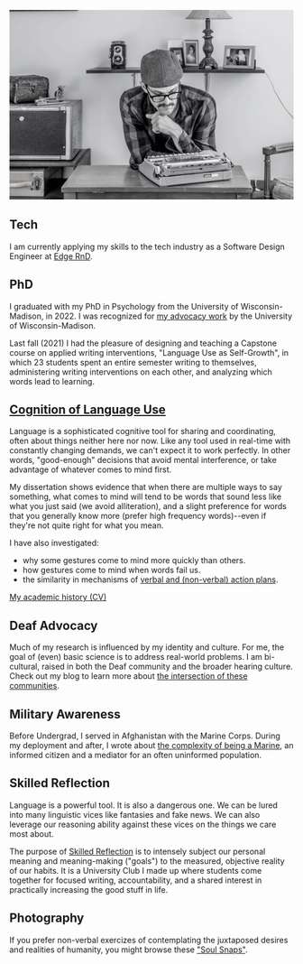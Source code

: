 ![Mark at the keys](profile_main.gif)

## Tech  
I am currently applying my skills to the tech industry as a Software Design Engineer at [Edge RnD](edgernd.com).

## PhD  
I graduated with my PhD in Psychology from the University of Wisconsin-Madison, in 2022. I was recognized for [my advocacy work](https://grad.wisc.edu/diversity/graduate-student-service-scholarships/) by the University of Wisconsin-Madison.

Last fall (2021) I had the pleasure of designing and teaching a Capstone course on applied writing interventions, "Language Use as Self-Growth", in which 23 students spent an entire semester writing to themselves, administering writing interventions on each other, and analyzing which words lead to learning.

## [Cognition of Language Use](http://lcnl.wisc.edu/index.php/mark-koranda/)
Language is a sophisticated cognitive tool for sharing and coordinating, often about things neither here nor now. 
Like any tool used in real-time with constantly changing demands, we can't expect it to work perfectly. 
In other words, "good-enough" decisions that avoid mental interference, or take advantage of whatever comes to mind first. 

My dissertation shows evidence that when there are multiple ways to say something, what comes to mind will tend to be words that sound less like what you just said (we avoid alliteration), and a slight preference for words that you generally know more (prefer high frequency words)--even if they're not quite right for what you mean.

I have also investigated:  

- why some gestures come to mind more quickly than others.  
- how gestures come to mind when words fail us.  
- the similarity in mechanisms of [verbal and (non-verbal) action plans](https://www.frontiersin.org/articles/10.3389/fpsyg.2020.01193/full).
 
[My academic history (CV)](docs/cv-mark_koranda.pdf)

## Deaf Advocacy  
Much of my research is influenced by my identity and culture. For me, the goal of (even) basic science is to address real-world problems. I am bi-cultural, raised in both the Deaf community and the broader hearing culture. Check out my blog to learn more about [the intersection of these communities](https://thoughtrepair.wordpress.com/2013/10/05/talk-about-deafhood/). 

## Military Awareness  
Before Undergrad, I served in Afghanistan with the Marine Corps. During my deployment and after, I wrote about [the complexity of being a Marine](https://thoughtrepair.wordpress.com/2017/04/08/the-unedited-war-story-of-a-veteran/), an informed citizen and a mediator for an often uninformed population. 

## Skilled Reflection  
Language is a powerful tool. It is also a dangerous one. We can be lured into many linguistic vices like fantasies and fake news. We can also leverage our reasoning ability against these vices on the things we care most about. 

The purpose of [Skilled Reflection](https://skilledreflection.org) is to intensely subject our personal meaning and meaning-making ("goals") to the measured, objective reality of our habits. It is a University Club I made up where students come together for focused writing, accountability, and a shared interest in practically increasing the good stuff in life. 

## Photography  
If you prefer non-verbal exercizes of contemplating the juxtaposed desires and realities of humanity, you might browse these ["Soul Snaps"](https://soulsnap.photos).

